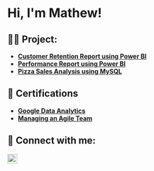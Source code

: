 <h1>Hi, I'm Mathew! </h1>

<h2>👨‍💻 Project:</h2>

- <b> [Customer Retention Report using Power BI](https://github.com/Mathew-Sabu97/BankingReport) </b>
- <b> [Performance Report using Power BI](https://github.com/Mathew-Sabu97/PerformanceReport_PlantCo) </b>
- <b> [Pizza Sales Analysis using MySQL](https://github.com/Mathew-Sabu97/Pizza_sales_analysis) </b>

<h2>📜 Certifications</h2>

- <b>[Google Data Analytics](https://s3.amazonaws.com/coursera_assets/meta_images/generated/CERTIFICATE_LANDING_PAGE/CERTIFICATE_LANDING_PAGE~3NUC2F3JTBEL/CERTIFICATE_LANDING_PAGE~3NUC2F3JTBEL.jpeg)</b>
- <b>[Managing an Agile Team](https://s3.amazonaws.com/coursera_assets/meta_images/generated/CERTIFICATE_LANDING_PAGE/CERTIFICATE_LANDING_PAGE~5DRBXDTZRT66/CERTIFICATE_LANDING_PAGE~5DRBXDTZRT66.jpeg)</b>

<h2> 🤳 Connect with me:</h2>

[<img align="left" alt="Mathew | LinkedIn" width="22px" src="https://cdn.jsdelivr.net/npm/simple-icons@v3/icons/linkedin.svg" />][linkedin]

[linkedin]: www.linkedin.com/in/mathew-sabu-2a0a46196

